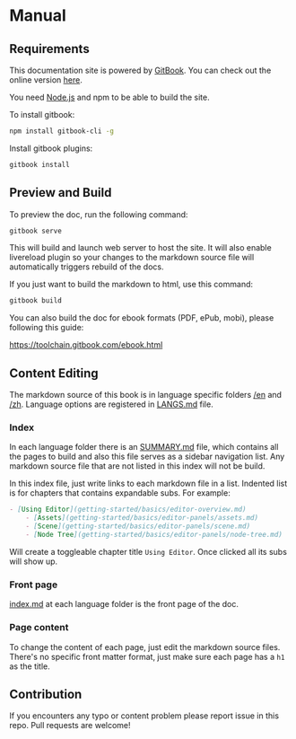 # Manual

## Requirements

This documentation site is powered by [GitBook](https://www.gitbook.com/). You can check out the online version [here](http://docs.cocos.com/creator/manual).

You need [Node.js](https://nodejs.org/en/) and npm to be able to build the site.

To install gitbook:

```bash
npm install gitbook-cli -g
```

Install gitbook plugins:

```bash
gitbook install
```

## Preview and Build

To preview the doc, run the following command:

```bash
gitbook serve
```

This will build and launch web server to host the site. It will also enable livereload plugin so your changes to the markdown source file will automatically triggers rebuild of the docs.

If you just want to build the markdown to html, use this command:

```bash
gitbook build
```

You can also build the doc for ebook formats (PDF, ePub, mobi), please following this guide:

https://toolchain.gitbook.com/ebook.html

## Content Editing

The markdown source of this book is in language specific folders [/en](en) and [/zh](zh). Language options are registered in [LANGS.md](LANGS.md) file.

### Index

In each language folder there is an [SUMMARY.md](en/SUMMARY.md) file, which contains all the pages to build and also this file serves as a sidebar navigation list. Any markdown source file that are not listed in this index will not be build.

In this index file, just write links to each markdown file in a list. Indented list is for chapters that contains expandable subs. For example:

```md
- [Using Editor](getting-started/basics/editor-overview.md)
	- [Assets](getting-started/basics/editor-panels/assets.md)
	- [Scene](getting-started/basics/editor-panels/scene.md)
	- [Node Tree](getting-started/basics/editor-panels/node-tree.md)
```

Will create a toggleable chapter title `Using Editor`. Once clicked all its subs will show up.

### Front page

[index.md](en/index.md) at each language folder is the front page of the doc.

### Page content

To change the content of each page, just edit the markdown source files. There's no specific front matter format, just make sure each page has a `h1` as the title.

## Contribution

If you encounters any typo or content problem please report issue in this repo. Pull requests are welcome!